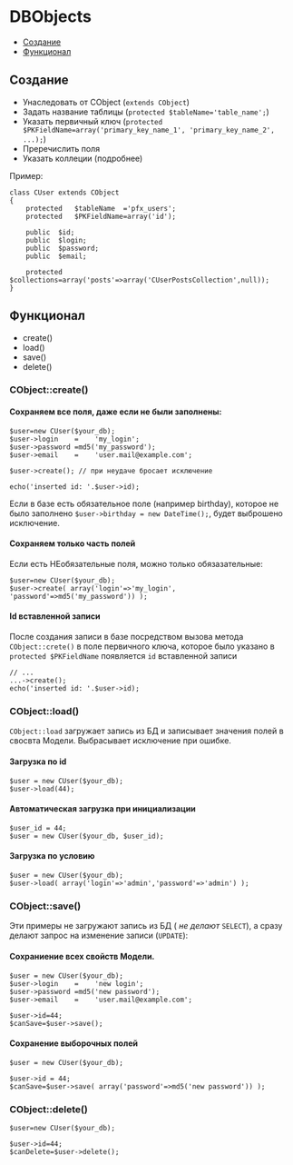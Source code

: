 DBObjects
=========

- [Создание](#Создание)
- [Функционал](#Функционал)

Создание
--------

- Унаследовать от CObject (`extends CObject`)
- Задать название таблицы (`protected $tableName='table_name';`)
- Указать первичный ключ (`protected $PKFieldName=array('primary_key_name_1', 'primary_key_name_2', ...);`)
- Преречислить поля
- Указать коллеции (подробнее)

Пример:

	class CUser extends CObject
	{
		protected	$tableName	='pfx_users';
		protected	$PKFieldName=array('id');
		
		public	$id;
		public	$login;
		public	$password;
		public	$email;
		
		protected	$collections=array('posts'=>array('CUserPostsCollection',null));
	}


Функционал
----------

- create()
- load()
- save()
- delete()

### CObject::create()

#### Сохраняем все поля, даже если не были заполнены:

	$user=new CUser($your_db);
	$user->login    =    'my_login';
	$user->password =md5('my_password');
	$user->email    =    'user.mail@example.com';

	$user->create(); // при неудаче бросает исключение
	
	echo('inserted id: '.$user->id);

Если в базе есть обязательное поле (например birthday), которое не было заполнено `$user->birthday = new DateTime();`,
будет выброшено исключение.

#### Сохраняем только часть полей

Если есть НЕобязательные поля, можно только обязазательные:

	$user=new CUser($your_db);
	$user->create( array('login'=>'my_login', 'password'=>md5('my_password')) );

#### Id вставленной записи

После создания записи в базе посредством вызова метода `CObject::crete()`
в поле первичного ключа, которое было указано в `protected $PKFieldName` появляется `id` вставленной записи

	// ...
	...->create();
	echo('inserted id: '.$user->id);


### CObject::load()

`CObject::load` загружает запись из БД и записывает значения полей в свосвта Модели.
Выбрасывает исключение при ошибке.

#### Загрузка по id

	$user = new CUser($your_db);
	$user->load(44);

#### Автоматическая загрузка при инициализации

	$user_id = 44;
	$user = new CUser($your_db, $user_id);

#### Загрузка по условию

	$user = new CUser($your_db);
	$user->load( array('login'=>'admin','password'=>'admin') );



### CObject::save()

Эти примеры не загружают запись из БД ( _не делают_ `SELECT`),
а сразу делают запрос на изменение записи (`UPDATE`):

#### Сохраниение всех свойств Модели.

	$user = new CUser($your_db);
	$user->login    =    'new login';
	$user->password =md5('new password');
	$user->email    =    'user.mail@example.com';

	$user->id=44;
	$canSave=$user->save();

#### Сохранение выборочных полей

	$user = new CUser($your_db);

	$user->id = 44;
	$canSave=$user->save( array('password'=>md5('new password')) );



### CObject::delete()

	$user=new CUser($your_db);

	$user->id=44;
	$canDelete=$user->delete();


